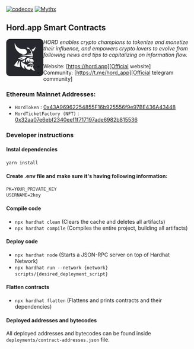 [![codecov](https://codecov.io/gh/hord/smart-contracts/branch/develop/graph/badge.svg?token=8f1gfxIpRK)](https://codecov.io/gh/hord/smart-contracts)
[![Mythx](https://github.com/Hord/smart-contracts/actions/workflows/mythx.yml/badge.svg)](https://github.com/Hord/smart-contracts/actions/workflows/mythx.yml)

## Hord.app Smart Contracts

<img src="./favicon.png" width="100" style="float: left;">

_HORD enables crypto champions to tokenize and monetize their influence, and empowers crypto lovers to evolve from following news and tips to capitalizing on information flow._

- Website: [https://hord.app][Official website]
- Community: [https://t.me/hord_app][Official telegram community]

### Ethereum Mainnet Addresses:

- `HordToken` : [0x43A96962254855F16b925556f9e97BE436A43448](https://etherscan.io/token/0x43A96962254855F16b925556f9e97BE436A43448) 
- `HordTicketFactory (NFT)` : [0x32aa07e6ebf2340eef1f717197ade6982b815536](https://etherscan.io/address/0x32aa07e6ebf2340eef1f717197ade6982b815536)

### Developer instructions

#### Instal dependencies
`yarn install`

#### Create .env file and make sure it's having following information:
```
PK=YOUR_PRIVATE_KEY 
USERNAME=2key
```

#### Compile code
- `npx hardhat clean` (Clears the cache and deletes all artifacts)
- `npx hardhat compile` (Compiles the entire project, building all artifacts)

#### Deploy code 
- `npx hardhat node` (Starts a JSON-RPC server on top of Hardhat Network)
- `npx hardhat run --network {network} scripts/{desired_deployment_script}`

#### Flatten contracts
- `npx hardhat flatten` (Flattens and prints contracts and their dependencies)

#### Deployed addresses and bytecodes
All deployed addresses and bytecodes can be found inside `deployments/contract-addresses.json` file.


[Official website]: https://hord.app

[Official telegram community]: https://t.me/hord_app
